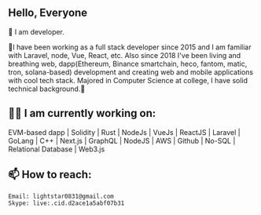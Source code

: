 ## Hello, Everyone
👋 I am developer.

👀I have been working as a full stack developer since 2015 and I am familiar with Laravel, node, Vue, React, etc.
Also since 2018 I've been living and breathing web, dapp(Ethereum, Binance smartchain, heco, fantom, matic, tron, solana-based) development and creating web and mobile applications with cool tech stack.
Majored in Computer Science at college, I have solid technical background.👀

## 👨‍💻 I am currently working on:
EVM-based dapp | Solidity | Rust | NodeJs | VueJs | ReactJS | Laravel | GoLang | C++ | Next.js | GraphQL | NodeJS | AWS | Github | No-SQL | Relational Database | Web3.js


## 📫 How to reach:
```shell
Email: lightstar0831@gmail.com
Skype: live:.cid.d2ace1a5abf07b31
```

